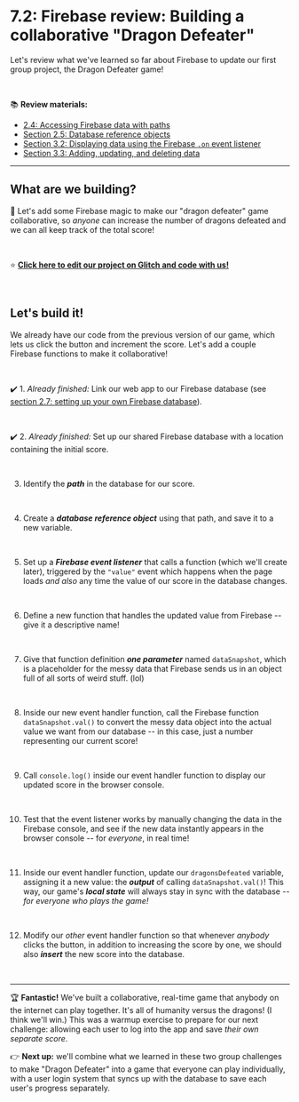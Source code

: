 # 7.2: Firebase review: Building a collaborative "Dragon Defeater"

Let's review what we've learned so far about Firebase to update our first group project, the Dragon Defeater game!

<br/>

:books: **Review materials:**

  - [2.4: Accessing Firebase data with paths](https://github.com/LearnTeachCode/intro-javascript-class/blob/may-2018-int/week-2/2-4-firebase-paths.md)
  - [Section 2.5: Database reference objects](https://github.com/LearnTeachCode/intro-javascript-class/blob/may-2018-int/week-2/2-5-firebase-reference-objects.md)
  - [Section 3.2: Displaying data using the Firebase `.on` event listener](https://github.com/LearnTeachCode/intro-javascript-class/blob/may-2018-int/week-3/3-2-firebase-event-listener.md)
  - [Section 3.3: Adding, updating, and deleting data](https://github.com/LearnTeachCode/intro-javascript-class/blob/may-2018-int/week-3/3-3-firebase-set-remove.md)

<hr/>

## What are we building?

:hammer: Let's add some Firebase magic to make our "dragon defeater" game collaborative, so *anyone* can increase the number of dragons defeated and we can all keep track of the total score!

<br/>

:star: **[Click here to edit our project on Glitch and code with us!](https://glitch.com/edit/#!/join/ba450900-3285-4094-b8d7-a337c8421e4b)**

<br/>


## Let's build it!

We already have our code from the previous version of our game, which lets us click the button and increment the score. Let's add a couple Firebase functions to make it collaborative!

<br/>

  :heavy_check_mark: 1.  *Already finished:* Link our web app to our Firebase database (see [section 2.7: setting up your own Firebase database](https://github.com/LearnTeachCode/intro-javascript-class/blob/may-2018-int/week-2/2-7-firebase-setup.md)).

<br/>

  :heavy_check_mark: 2. *Already finished:* Set up our shared Firebase database with a location containing the initial score.
 
 <br/>
 
  3. Identify the ***path*** in the database for our score.
  
  <br/>
  
  4. Create a ***database reference object*** using that path, and save it to a new variable.
  
  <br/>
  
  5. Set up a ***Firebase event listener*** that calls a function (which we'll create later), triggered by the `"value"` event which happens when the page loads *and also* any time the value of our score in the database changes.
  
  <br/>
  
  6. Define a new function that handles the updated value from Firebase -- give it a descriptive name!
  
  <br/>
  
  7. Give that function definition ***one parameter*** named `dataSnapshot`, which is a placeholder for the messy data that Firebase sends us in an object full of all sorts of weird stuff. (lol)
  
  <br/>
  
  8. Inside our new event handler function, call the Firebase function `dataSnapshot.val()` to convert the messy data object into the actual value we want from our database -- in this case, just a number representing our current score!
  
  <br/>
  
  9. Call `console.log()` inside our event handler function to display our updated score in the browser console.
  
  <br/>
  
  10. Test that the event listener works by manually changing the data in the Firebase console, and see if the new data instantly appears in the browser console -- for *everyone*, in real time!
  
  <br/>
  
  11. Inside our event handler function, update our `dragonsDefeated` variable, assigning it a new value: the ***output*** of calling `dataSnapshot.val()`! This way, our game's ***local state*** will always stay in sync with the database -- *for everyone who plays the game!*
  
  <br/>
  
  12. Modify our *other* event handler function so that whenever *anybody* clicks the button, in addition to increasing the score by one, we should also ***insert*** the new score into the database.


<br/>
<hr/>

:trophy: **Fantastic!** We've built a collaborative, real-time game that anybody on the internet can play together. It's all of humanity versus the dragons! (I think we'll win.) This was a warmup exercise to prepare for our next challenge: allowing each user to log into the app and save *their own separate score*.

:point_right: **Next up:** we'll combine what we learned in these two group challenges to make "Dragon Defeater" into a game that everyone can play individually, with a user login system that syncs up with the database to save each user's progress separately.
